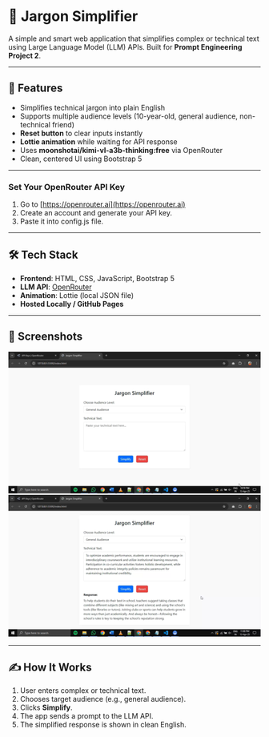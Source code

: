 # 🧠 Jargon Simplifier

A simple and smart web application that simplifies complex or technical text using Large Language Model (LLM) APIs. Built for **Prompt Engineering Project 2**.

---

## 🚀 Features

- Simplifies technical jargon into plain English
- Supports multiple audience levels (10-year-old, general audience, non-technical friend)
- **Reset button** to clear inputs instantly
- **Lottie animation** while waiting for API response
- Uses **moonshotai/kimi-vl-a3b-thinking:free** via OpenRouter
- Clean, centered UI using Bootstrap 5

---

### Set Your OpenRouter API Key

1. Go to [https://openrouter.ai](https://openrouter.ai)
2. Create an account and generate your API key.
3. Paste it into config.js file.

---

## 🛠️ Tech Stack

- **Frontend**: HTML, CSS, JavaScript, Bootstrap 5
- **LLM API**: [OpenRouter](https://openrouter.ai)
- **Animation**: Lottie (local JSON file)
- **Hosted Locally / GitHub Pages**

---

## 📸 Screenshots

![Screenshot](./Screenshots/Picture1.png)
![Screenshot](./Screenshots/Picture2.png)

---

## ✍️ How It Works

1. User enters complex or technical text.
2. Chooses target audience (e.g., general audience).
3. Clicks **Simplify**.
4. The app sends a prompt to the LLM API.
5. The simplified response is shown in clean English.
